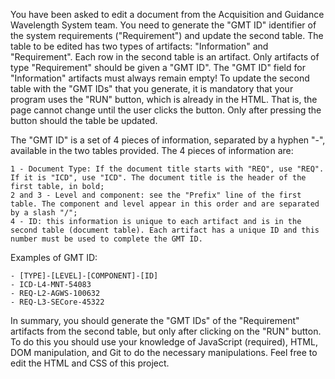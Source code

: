 You have been asked to edit a document from the Acquisition and Guidance Wavelength System team. You need to generate the "GMT ID" identifier of the system requirements ("Requirement") and update the second table. The table to be edited has two types of artifacts: "Information" and "Requirement". Each row in the second table is an artifact. Only artifacts of type "Requirement" should be given a "GMT ID". The "GMT ID" field for "Information" artifacts must always remain empty! To update the second table with the "GMT IDs" that you generate, it is mandatory that your program uses the "RUN" button, which is already in the HTML. That is, the page cannot change until the user clicks the button. Only after pressing the button should the table be updated.

The "GMT ID" is a set of 4 pieces of information, separated by a hyphen "-", available in the two tables provided. The 4 pieces of information are:

    1 - Document Type: If the document title starts with "REQ", use "REQ". If it is "ICD", use "ICD". The document title is the header of the first table, in bold;
    2 and 3 - Level and component: see the "Prefix" line of the first table. The component and level appear in this order and are separated by a slash "/";
    4 - ID: this information is unique to each artifact and is in the second table (document table). Each artifact has a unique ID and this number must be used to complete the GMT ID.

Examples of GMT ID:

    - [TYPE]-[LEVEL]-[COMPONENT]-[ID]
    - ICD-L4-MNT-54083
    - REQ-L2-AGWS-100632
    - REQ-L3-SECore-45322

In summary, you should generate the "GMT IDs" of the "Requirement" artifacts from the second table, but only after clicking on the "RUN" button. To do this you should use your knowledge of JavaScript (required), HTML, DOM manipulation, and Git to do the necessary manipulations. Feel free to edit the HTML and CSS of this project.